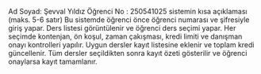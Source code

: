 Ad Soyad: Şevval Yıldız
Öğrenci No : 250541025
sistemin kısa açıklaması (maks. 5-6 satır)
Bu sistemde öğrenci önce öğrenci numarası ve şifresiyle giriş yapar.
Ders listesi görüntülenir ve öğrenci ders seçimi yapar.
Her seçimde kontenjan, ön koşul, zaman çakışması, kredi limiti ve danışman onayı kontrolleri yapılır.
Uygun dersler kayıt listesine eklenir ve toplam kredi güncellenir.
Tüm dersler seçildikten sonra kayıt özeti gösterilir ve öğrenci onaylarsa kayıt tamamlanır.
